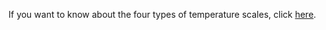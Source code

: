 If you want to know about the four types of temperature scales, click [here](https://sciencing.com/countries-use-celsius-8077428.html).